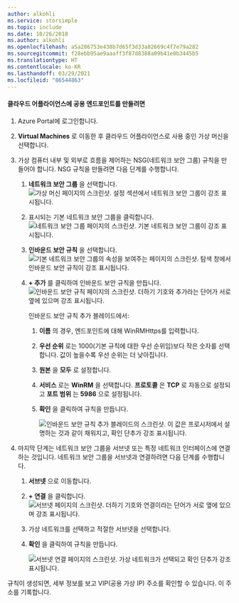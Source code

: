 ```yaml
---
author: alkohli
ms.service: storsimple
ms.topic: include
ms.date: 10/26/2018
ms.author: alkohli
ms.openlocfilehash: a5a286753e438b7d65f3d33a82669c4f7e79a282
ms.sourcegitcommit: f28ebb95ae9aaaff3f87d8388a09b41e0b3445b5
ms.translationtype: HT
ms.contentlocale: ko-KR
ms.lasthandoff: 03/29/2021
ms.locfileid: "86544863"
---
```

#### <a name="to-create-public-endpoints-on-the-cloud-appliance"></a>클라우드 어플라이언스에 공용 엔드포인트를 만들려면

1. Azure Portal에 로그인합니다.
2. **Virtual Machines** 로 이동한 후 클라우드 어플라이언스로 사용 중인 가상 머신을 선택합니다.
    
3. 가상 컴퓨터 내부 및 외부로 흐름을 제어하는 NSG(네트워크 보안 그룹) 규칙을 만들어야 합니다. NSG 규칙을 만들려면 다음 단계를 수행합니다.
    1. **네트워크 보안 그룹** 을 선택합니다.
        ![가상 머신 페이지의 스크린샷. 설정 섹션에서 네트워크 보안 그룹이 강조 표시됩니다.](./media/storsimple-8000-create-public-endpoints-cloud-appliance/sca-create-public-endpt1.png)

    2. 표시되는 기본 네트워크 보안 그룹을 클릭합니다.
        ![네트워크 보안 그룹 페이지의 스크린샷. 기본 네트워크 보안 그룹이 강조 표시됩니다.](./media/storsimple-8000-create-public-endpoints-cloud-appliance/sca-create-public-endpt2.png)

    3. **인바운드 보안 규칙** 을 선택합니다.
        ![기본 네트워크 보안 그룹의 속성을 보여주는 페이지의 스크린샷. 탐색 창에서 인바운드 보안 규칙이 강조 표시됩니다.](./media/storsimple-8000-create-public-endpoints-cloud-appliance/sca-create-public-endpt3.png)

    4. **+ 추가** 를 클릭하여 인바운드 보안 규칙을 만듭니다.
        ![인바운드 보안 규칙 페이지의 스크린샷. 더하기 기호와 추가라는 단어가 서로 옆에 있으며 강조 표시됩니다.](./media/storsimple-8000-create-public-endpoints-cloud-appliance/sca-create-public-endpt4.png)

        인바운드 보안 규칙 추가 블레이드에서:

        1. **이름** 의 경우, 엔드포인트에 대해 WinRMHttps를 입력합니다.
        
        2. **우선 순위** 로는 1000(기본 규칙에 대한 우선 순위임)보다 작은 숫자를 선택합니다. 값이 높을수록 우선 순위는 더 낮아집니다.

        3. **원본** 을 **모두** 로 설정합니다.

        4. **서비스** 로는 **WinRM** 을 선택합니다. **프로토콜** 은 **TCP** 로 자동으로 설정되고 **포트 범위** 는 **5986** 으로 설정됩니다.

        5. **확인** 을 클릭하여 규칙을 만듭니다.

            ![인바운드 보안 규칙 추가 블레이드의 스크린샷. 이 값은 프로시저에서 설명하는 것과 같이 채워지고, 확인 단추가 강조 표시됩니다.](./media/storsimple-8000-create-public-endpoints-cloud-appliance/sca-create-public-endpt5.png)

4. 마지막 단계는 네트워크 보안 그룹을 서브넷 또는 특정 네트워크 인터페이스에 연결하는 것입니다. 네트워크 보안 그룹을 서브넷과 연결하려면 다음 단계를 수행합니다.
    1. **서브넷** 으로 이동합니다.
    2. **+ 연결** 을 클릭합니다.
        ![서브넷 페이지의 스크린샷. 더하기 기호와 연결이라는 단어가 서로 옆에 있으며 강조 표시됩니다.](./media/storsimple-8000-create-public-endpoints-cloud-appliance/sca-create-public-endpt7.png)

    3. 가상 네트워크를 선택하고 적절한 서브넷을 선택합니다.
    4. **확인** 을 클릭하여 규칙을 만듭니다.

        ![서브넷 연결 페이지의 스크린샷. 가상 네트워크가 선택되고 확인 단추가 강조 표시됩니다.](./media/storsimple-8000-create-public-endpoints-cloud-appliance/sca-create-public-endpt11.png)

규칙이 생성되면, 세부 정보를 보고 VIP(공용 가상 IP) 주소를 확인할 수 있습니다. 이 주소를 기록합니다.


